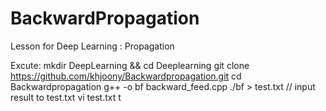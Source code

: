 # BackwardPropagation
Lesson for Deep Learning : Propagation 

Excute:
    mkdir DeepLearning  && cd Deeplearning
    git clone https://github.com/khjoony/Backwardpropagation.git
    cd Backwardpropagation
    g++ -o bf backward_feed.cpp 
    ./bf > test.txt  // input result to test.txt
    vi test.txt
t
